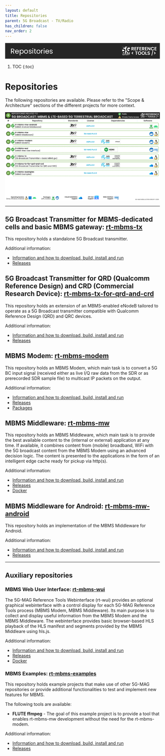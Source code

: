 ```yaml
---
layout: default
title: Repositories
parent: 5G Broadcast - TV/Radio
has_children: false
nav_order: 2
---
```

<img src="../../assets/images/Banner_Repositories.png" /> 

1. TOC
{:toc}

# Repositories

The following repositories are available. Please refer to the "Scope & Architecture" sections of the different projects for more context.

<img src="../../assets/images/projects/5gbc_repos.png">

---

## 5G Broadcast Transmitter for MBMS-dedicated cells and basic MBMS gateway: [rt-mbms-tx](https://github.com/5G-MAG/rt-mbms-tx)
This repository holds a standalone 5G Broadcast transmitter.

Additional information:
* [Information and how to download, build, install and run](https://github.com/5G-MAG/rt-mbms-tx#readme)
* [Releases](https://github.com/5G-MAG/rt-mbms-tx/releases)

## 5G Broadcast Transmitter for QRD (Qualcomm Reference Design) and CRD (Commercial Research Device): [rt-mbms-tx-for-qrd-and-crd](https://github.com/5G-MAG/rt-mbms-tx-for-qrd-and-crd)
This repository holds an extension of an MBMS-enabled eNodeB tailored to operate as a 5G Broadcast transmitter compatible with Qualcomm Reference Design (QRD) and QRC devices.

Additional information:
* [Information and how to download, build, install and run](https://github.com/5G-MAG/rt-mbms-tx-for-qrd-and-crd#readme)
* [Releases](https://github.com/5G-MAG/rt-mbms-tx-for-qrd-and-crd/releases)

## MBMS Modem: [rt-mbms-modem](https://github.com/5G-MAG/rt-mbms-modem)
This repository holds an MBMS Modem, which main task is to convert a 5G BC input signal (received either as live I/Q raw data from the SDR or as prerecorded SDR sample file) to multicast IP packets on the output.

Additional information:
* [Information and how to download, build, install and run](https://github.com/5G-MAG/rt-mbms-modem#readme)
* [Releases](https://github.com/5G-MAG/rt-mbms-modem/releases)
* [Packages](https://github.com/5G-MAG/rt-mbms-modem/tree/development/modem)

## MBMS Middleware: [rt-mbms-mw](https://github.com/5G-MAG/rt-mbms-mw)
This repository holds an MBMS Middleware, which main task is to provide the best available content to the (internal or external) application at any time. If available, it combines content from (mobile) broadband, WiFi with the 5G broadcast content from the MBMS Modem using an advanced decision logic. The content is presented to the applications in the form of an intelligent edge cache ready for pickup via http(s).

Additional information:
* [Information and how to download, build, install and run](https://github.com/5G-MAG/rt-mbms-mw#readme)
* [Releases](https://github.com/5G-MAG/rt-mbms-mw/releases)
* [Docker](https://github.com/5G-MAG/rt-mbms-mw/tree/development/middleware)

## MBMS Middleware for Android: [rt-mbms-mw-android](https://github.com/5G-MAG/rt-mbms-mw-android)
This repository holds an implementation of the MBMS Middleware for Android.

Additional information:
* [Information and how to download, build, install and run](https://github.com/5G-MAG/rt-mbms-mw-android#readme)
* [Releases](https://github.com/5G-MAG/rt-mbms-mw-android/releases)

---

## Auxiliary repositories

### MBMS Web User Interface: [rt-mbms-wui](https://github.com/5G-MAG/rt-wui)
The 5G-MAG Reference Tools Webinterface (rt-wui) provides an optional graphical webinterface with a control display for each 5G-MAG Reference Tools process (MBMS Modem, MBMS Middleware). Its main purpose is to collect and display useful information from the MBMS Modem and the MBMS Middleware. The webinterface provides basic browser-based HLS playback of the HLS manifest and segments provided by the MBMS Middleare using hls.js.

Additional information:
* [Information and how to download, build, install and run](https://github.com/5G-MAG/rt-wui#readme)
* [Releases](https://github.com/5G-MAG/rt-wui/releases)
* [Docker](https://github.com/5G-MAG/rt-wui/tree/development/wui)

### MBMS Examples: [rt-mbms-examples](https://github.com/5G-MAG/rt-mbms-examples)
This repository holds example projects that make use of other 5G-MAG repositories or provide additional functionalities to test and implement new features for MBMS.

The following tools are available:
* **FLUTE ffmpeg** - The goal of this example project is to provide a tool that enables rt-mbms-mw development without the need for the rt-mbms-modem.

Additional information:
* [Information and how to download, build, install and run](https://github.com/5G-MAG/rt-mbms-examples#readme)
* [Releases](https://github.com/5G-MAG/rt-mbms-examples/releases)
